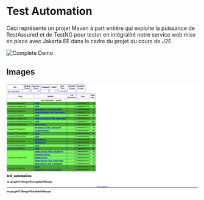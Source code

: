 # Test Automation

Ceci représente un projet Maven à part entière qui exploite la puissance de RestAssured et de TestNG pour tester en intégralité notre service web mise en place avec Jakarta EE dans le cadre du projet du cours de J2E.

![Complete Demo](https://drive.google.com/file/d/1rU75WlSSbSN83gdDAUZ_i9IrBZ0G9m9o/view?usp=share_link)

## Images

![1](images/1.png)
